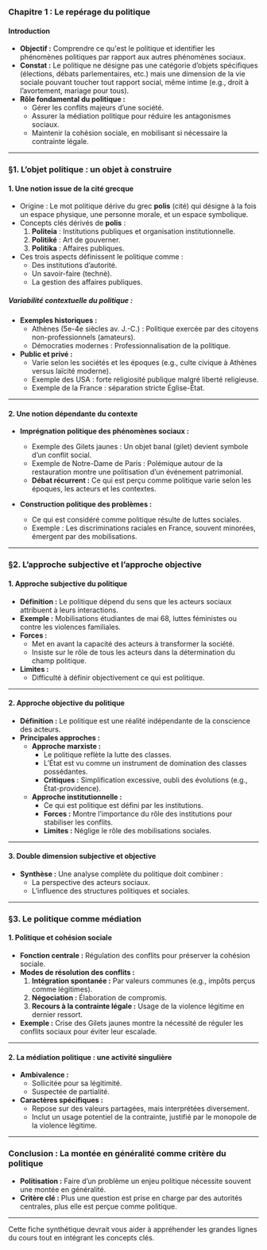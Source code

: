 ### **Chapitre 1 : Le repérage du politique**

#### **Introduction**

- **Objectif :** Comprendre ce qu'est le politique et identifier les phénomènes politiques par rapport aux autres phénomènes sociaux.
- **Constat :** Le politique ne désigne pas une catégorie d’objets spécifiques (élections, débats parlementaires, etc.) mais une dimension de la vie sociale pouvant toucher tout rapport social, même intime (e.g., droit à l’avortement, mariage pour tous).
- **Rôle fondamental du politique :**
    - Gérer les conflits majeurs d’une société.
    - Assurer la médiation politique pour réduire les antagonismes sociaux.
    - Maintenir la cohésion sociale, en mobilisant si nécessaire la contrainte légale.

---

### **§1. L’objet politique : un objet à construire**

#### **1. Une notion issue de la cité grecque**

- Origine : Le mot politique dérive du grec **polis** (cité) qui désigne à la fois un espace physique, une personne morale, et un espace symbolique.
- Concepts clés dérivés de **polis** :
    1. **Politeia** : Institutions publiques et organisation institutionnelle.
    2. **Politiké** : Art de gouverner.
    3. **Politika** : Affaires publiques.
- Ces trois aspects définissent le politique comme :
    - Des institutions d’autorité.
    - Un savoir-faire (technè).
    - La gestion des affaires publiques.

##### **Variabilité contextuelle du politique :**

- **Exemples historiques :**
    - Athènes (5e-4e siècles av. J.-C.) : Politique exercée par des citoyens non-professionnels (amateurs).
    - Démocraties modernes : Professionnalisation de la politique.
- **Public et privé :**
    - Varie selon les sociétés et les époques (e.g., culte civique à Athènes versus laïcité moderne).
    - Exemple des USA : forte religiosité publique malgré liberté religieuse.
    - Exemple de la France : séparation stricte Église-État.

---

#### **2. Une notion dépendante du contexte**

- **Imprégnation politique des phénomènes sociaux :**
    
    - Exemple des Gilets jaunes : Un objet banal (gilet) devient symbole d’un conflit social.
    - Exemple de Notre-Dame de Paris : Polémique autour de la restauration montre une politisation d’un événement patrimonial.
    - **Débat récurrent :** Ce qui est perçu comme politique varie selon les époques, les acteurs et les contextes.
- **Construction politique des problèmes :**
    
    - Ce qui est considéré comme politique résulte de luttes sociales.
    - Exemple : Les discriminations raciales en France, souvent minorées, émergent par des mobilisations.

---

### **§2. L’approche subjective et l’approche objective**

#### **1. Approche subjective du politique**

- **Définition :** Le politique dépend du sens que les acteurs sociaux attribuent à leurs interactions.
- **Exemple :** Mobilisations étudiantes de mai 68, luttes féministes ou contre les violences familiales.
- **Forces :**
    - Met en avant la capacité des acteurs à transformer la société.
    - Insiste sur le rôle de tous les acteurs dans la détermination du champ politique.
- **Limites :**
    - Difficulté à définir objectivement ce qui est politique.

---

#### **2. Approche objective du politique**

- **Définition :** Le politique est une réalité indépendante de la conscience des acteurs.
- **Principales approches :**
    - **Approche marxiste :**
        - Le politique reflète la lutte des classes.
        - L’État est vu comme un instrument de domination des classes possédantes.
        - **Critiques :** Simplification excessive, oubli des évolutions (e.g., État-providence).
    - **Approche institutionnelle :**
        - Ce qui est politique est défini par les institutions.
        - **Forces :** Montre l’importance du rôle des institutions pour stabiliser les conflits.
        - **Limites :** Néglige le rôle des mobilisations sociales.

---

#### **3. Double dimension subjective et objective**

- **Synthèse :** Une analyse complète du politique doit combiner :
    - La perspective des acteurs sociaux.
    - L’influence des structures politiques et sociales.

---

### **§3. Le politique comme médiation**

#### **1. Politique et cohésion sociale**

- **Fonction centrale :** Régulation des conflits pour préserver la cohésion sociale.
- **Modes de résolution des conflits :**
    1. **Intégration spontanée :** Par valeurs communes (e.g., impôts perçus comme légitimes).
    2. **Négociation :** Élaboration de compromis.
    3. **Recours à la contrainte légale :** Usage de la violence légitime en dernier ressort.
- **Exemple :** Crise des Gilets jaunes montre la nécessité de réguler les conflits sociaux pour éviter leur escalade.

---

#### **2. La médiation politique : une activité singulière**

- **Ambivalence :**
    - Sollicitée pour sa légitimité.
    - Suspectée de partialité.
- **Caractères spécifiques :**
    - Repose sur des valeurs partagées, mais interprétées diversement.
    - Inclut un usage potentiel de la contrainte, justifié par le monopole de la violence légitime.

---

### **Conclusion : La montée en généralité comme critère du politique**

- **Politisation :** Faire d’un problème un enjeu politique nécessite souvent une montée en généralité.
- **Critère clé :** Plus une question est prise en charge par des autorités centrales, plus elle est perçue comme politique.

---

Cette fiche synthétique devrait vous aider à appréhender les grandes lignes du cours tout en intégrant les concepts clés.
